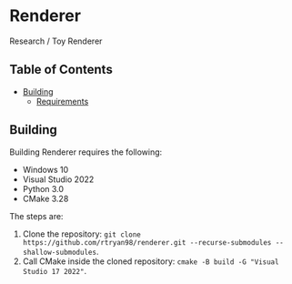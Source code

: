 # Renderer
Research / Toy Renderer

## Table of Contents
- [Building](#building)
    - [Requirements](#requirements)

## Building
Building Renderer requires the following:
- Windows 10
- Visual Studio 2022
- Python 3.0
- CMake 3.28

The steps are:
1. Clone the repository: `git clone https://github.com/rtryan98/renderer.git --recurse-submodules --shallow-submodules`.
2. Call CMake inside the cloned repository: `cmake -B build -G "Visual Studio 17 2022"`.
